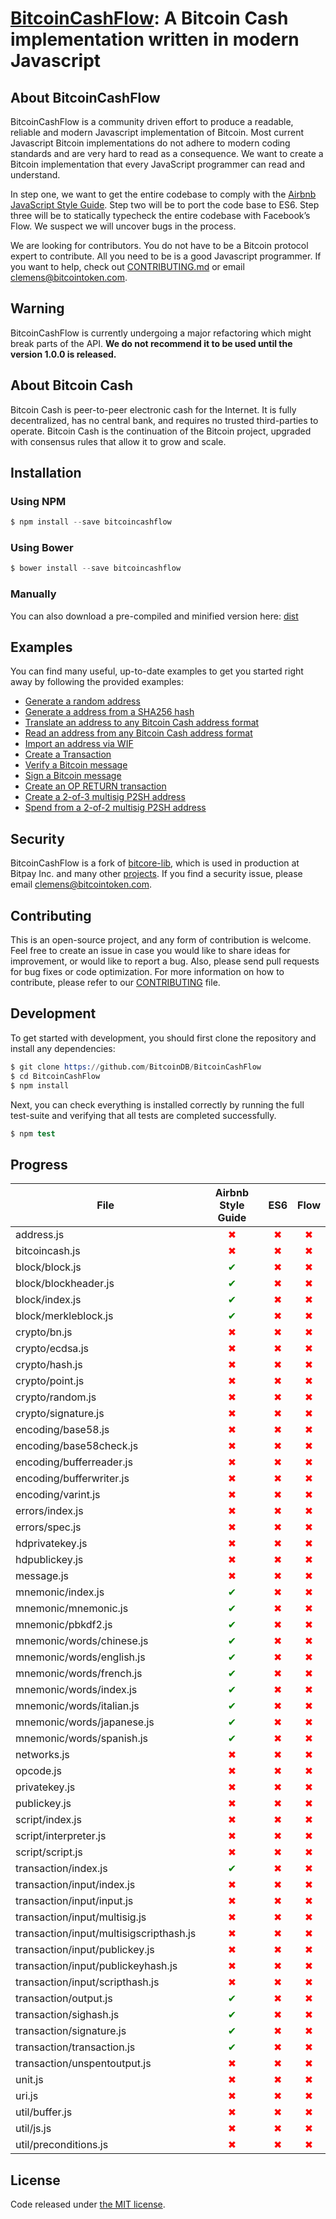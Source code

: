 # [BitcoinCashFlow](https://github.com/BitcoinDB/BitcoinCashFlow): A Bitcoin Cash implementation written in modern Javascript

## About BitcoinCashFlow

BitcoinCashFlow is a community driven effort to produce a readable, reliable and modern Javascript implementation of Bitcoin. Most current Javascript Bitcoin implementations do not adhere to modern coding standards and are very hard to read as a consequence. We want to create a Bitcoin implementation that every JavaScript programmer can read and understand.

In step one, we want to get the entire codebase to comply with the [Airbnb JavaScript Style Guide](https://github.com/airbnb/javascript). Step two will be to port the code base to ES6. Step three will be to statically typecheck the entire codebase with Facebook’s Flow. We suspect we will uncover bugs in the process.

We are looking for contributors. You do not have to be a Bitcoin protocol expert to contribute. All you need to be is a good Javascript programmer. If you want to help, check out [CONTRIBUTING.md](https://github.com/BitcoinDB/BitcoinCashFlow/blob/master/CONTRIBUTING.md) or email [clemens@bitcointoken.com](mailto:clemens@bitcointoken.com).

## Warning

BitcoinCashFlow is currently undergoing a major refactoring which might break parts of the API. **We do not recommend it to be used until the version 1.0.0 is released.**

## About Bitcoin Cash

Bitcoin Cash is peer-to-peer electronic cash for the Internet. It is fully decentralized, has no central bank, and requires no trusted third-parties to operate. Bitcoin Cash is the continuation of the Bitcoin project, upgraded with consensus rules that allow it to grow and scale.

## Installation

### Using NPM

```s
$ npm install --save bitcoincashflow
```

### Using Bower

```s
$ bower install --save bitcoincashflow
```

### Manually

You can also download a pre-compiled and minified version here: [dist](https://github.com/BitcoinDB/BitcoinCashFlow/tree/master/dist)

## Examples

You can find many useful, up-to-date examples to get you started right away by following the provided
examples:

* [Generate a random address](https://github.com/BitcoinDB/BitcoinCashFlow/blob/master/docs/examples.md#generate-a-random-address)
* [Generate a address from a SHA256 hash](https://github.com/BitcoinDB/BitcoinCashFlow/blob/master/docs/examples.md#generate-a-address-from-a-sha256-hash)
* [Translate an address to any Bitcoin Cash address format](https://github.com/BitcoinDB/BitcoinCashFlow/blob/master/docs/examples.md#translate-an-address-to-any-bitcoin-cash-address-format)
* [Read an address from any Bitcoin Cash address format](https://github.com/BitcoinDB/BitcoinCashFlow/blob/master/docs/examples.md#read-an-address-from-any-bitcoin-cash-address-format)
* [Import an address via WIF](https://github.com/BitcoinDB/BitcoinCashFlow/blob/master/docs/examples.md#import-an-address-via-wif)
* [Create a Transaction](https://github.com/BitcoinDB/BitcoinCashFlow/blob/master/docs/examples.md#create-a-transaction)
* [Verify a Bitcoin message](https://github.com/BitcoinDB/BitcoinCashFlow/blob/master/docs/examples.md#verify-a-bitcoin-message)
* [Sign a Bitcoin message](https://github.com/BitcoinDB/BitcoinCashFlow/blob/master/docs/examples.md#sign-a-bitcoin-message)
* [Create an OP RETURN transaction](https://github.com/BitcoinDB/BitcoinCashFlow/blob/master/docs/examples.md#create-an-op-return-transaction)
* [Create a 2-of-3 multisig P2SH address](https://github.com/BitcoinDB/BitcoinCashFlow/blob/master/docs/examples.md#create-a-2-of-3-multisig-p2sh-address)
* [Spend from a 2-of-2 multisig P2SH address](https://github.com/BitcoinDB/BitcoinCashFlow/blob/master/docs/examples.md#spend-from-a-2-of-2-multisig-p2sh-address)

## Security

BitcoinCashFlow is a fork of [bitcore-lib](https://github.com/bitpay/bitcore-lib/), which is used in production at Bitpay Inc. and many other [projects](http://bitcore.io#projects). If you find a security issue, please email [clemens@bitcointoken.com](mailto:clemens@bitcointoken.com).

## Contributing

This is an open-source project, and any form of contribution is welcome. Feel free to create an issue in case you would like to share ideas for improvement, or would like to report a bug. Also, please send pull requests for bug fixes or code optimization. For more information on how to contribute, please refer to our [CONTRIBUTING](CONTRIBUTING.md) file.

## Development

To get started with development, you should first clone the repository and install any dependencies:

```s
$ git clone https://github.com/BitcoinDB/BitcoinCashFlow
$ cd BitcoinCashFlow
$ npm install
```
Next, you can check everything is installed correctly by running the full test-suite and verifying that all tests are completed successfully.

```s
$ npm test
```

## Progress


| File       | Airbnb Style Guide | ES6 | Flow
| ---------- | :---: | :---: | :---: |
| address.js | <span style="color:red">✖</span> | <span style="color:red">✖</span> | <span style="color:red">✖</span> |
| bitcoincash.js | <span style="color:red">✖</span> | <span style="color:red">✖</span> | <span style="color:red">✖</span> |
| block/block.js | <span style="color:green">✔</span> | <span style="color:red">✖</span> | <span style="color:red">✖</span> |
| block/blockheader.js | <span style="color:green">✔</span> | <span style="color:red">✖</span> | <span style="color:red">✖</span> |
| block/index.js | <span style="color:green">✔</span> | <span style="color:red">✖</span> | <span style="color:red">✖</span> |
| block/merkleblock.js | <span style="color:green">✔</span> | <span style="color:red">✖</span> | <span style="color:red">✖</span> |
| crypto/bn.js | <span style="color:red">✖</span> | <span style="color:red">✖</span> | <span style="color:red">✖</span> |
| crypto/ecdsa.js | <span style="color:red">✖</span> | <span style="color:red">✖</span> | <span style="color:red">✖</span> |
| crypto/hash.js | <span style="color:red">✖</span> | <span style="color:red">✖</span> | <span style="color:red">✖</span> |
| crypto/point.js | <span style="color:red">✖</span> | <span style="color:red">✖</span> | <span style="color:red">✖</span> |
| crypto/random.js | <span style="color:red">✖</span> | <span style="color:red">✖</span> | <span style="color:red">✖</span> |
| crypto/signature.js | <span style="color:red">✖</span> | <span style="color:red">✖</span> | <span style="color:red">✖</span> |
| encoding/base58.js | <span style="color:red">✖</span> | <span style="color:red">✖</span> | <span style="color:red">✖</span> |
| encoding/base58check.js | <span style="color:red">✖</span> | <span style="color:red">✖</span> | <span style="color:red">✖</span> |
| encoding/bufferreader.js | <span style="color:red">✖</span> | <span style="color:red">✖</span> | <span style="color:red">✖</span> |
| encoding/bufferwriter.js | <span style="color:red">✖</span> | <span style="color:red">✖</span> | <span style="color:red">✖</span> |
| encoding/varint.js | <span style="color:red">✖</span> | <span style="color:red">✖</span> | <span style="color:red">✖</span> |
| errors/index.js | <span style="color:red">✖</span> | <span style="color:red">✖</span> | <span style="color:red">✖</span> |
| errors/spec.js | <span style="color:red">✖</span> | <span style="color:red">✖</span> | <span style="color:red">✖</span> |
| hdprivatekey.js | <span style="color:red">✖</span> | <span style="color:red">✖</span> | <span style="color:red">✖</span> |
| hdpublickey.js | <span style="color:red">✖</span> | <span style="color:red">✖</span> | <span style="color:red">✖</span> |
| message.js | <span style="color:red">✖</span> | <span style="color:red">✖</span> | <span style="color:red">✖</span> |
| mnemonic/index.js | <span style="color:green">✔</span> | <span style="color:red">✖</span> | <span style="color:red">✖</span> |
| mnemonic/mnemonic.js | <span style="color:green">✔</span> | <span style="color:red">✖</span> | <span style="color:red">✖</span> |
| mnemonic/pbkdf2.js | <span style="color:green">✔</span> | <span style="color:red">✖</span> | <span style="color:red">✖</span> |
| mnemonic/words/chinese.js | <span style="color:green">✔</span> | <span style="color:red">✖</span> | <span style="color:red">✖</span> |
| mnemonic/words/english.js | <span style="color:green">✔</span> | <span style="color:red">✖</span> | <span style="color:red">✖</span> |
| mnemonic/words/french.js | <span style="color:green">✔</span> | <span style="color:red">✖</span> | <span style="color:red">✖</span> |
| mnemonic/words/index.js | <span style="color:green">✔</span> | <span style="color:red">✖</span> | <span style="color:red">✖</span> |
| mnemonic/words/italian.js | <span style="color:green">✔</span> | <span style="color:red">✖</span> | <span style="color:red">✖</span> |
| mnemonic/words/japanese.js | <span style="color:green">✔</span> | <span style="color:red">✖</span> | <span style="color:red">✖</span> |
| mnemonic/words/spanish.js | <span style="color:green">✔</span> | <span style="color:red">✖</span> | <span style="color:red">✖</span> |
| networks.js | <span style="color:red">✖</span> | <span style="color:red">✖</span> | <span style="color:red">✖</span> |
| opcode.js | <span style="color:red">✖</span> | <span style="color:red">✖</span> | <span style="color:red">✖</span> |
| privatekey.js | <span style="color:red">✖</span> | <span style="color:red">✖</span> | <span style="color:red">✖</span> |
| publickey.js | <span style="color:red">✖</span> | <span style="color:red">✖</span> | <span style="color:red">✖</span> |
| script/index.js | <span style="color:red">✖</span> | <span style="color:red">✖</span> | <span style="color:red">✖</span> |
| script/interpreter.js | <span style="color:red">✖</span> | <span style="color:red">✖</span> | <span style="color:red">✖</span> |
| script/script.js | <span style="color:red">✖</span> | <span style="color:red">✖</span> | <span style="color:red">✖</span> |
| transaction/index.js | <span style="color:green">✔</span> | <span style="color:red">✖</span> | <span style="color:red">✖</span> |
| transaction/input/index.js | <span style="color:red">✖</span> | <span style="color:red">✖</span> | <span style="color:red">✖</span> |
| transaction/input/input.js | <span style="color:red">✖</span> | <span style="color:red">✖</span> | <span style="color:red">✖</span> |
| transaction/input/multisig.js | <span style="color:red">✖</span> | <span style="color:red">✖</span> | <span style="color:red">✖</span> |
| transaction/input/multisigscripthash.js | <span style="color:red">✖</span> | <span style="color:red">✖</span> | <span style="color:red">✖</span> |
| transaction/input/publickey.js | <span style="color:red">✖</span> | <span style="color:red">✖</span> | <span style="color:red">✖</span> |
| transaction/input/publickeyhash.js | <span style="color:red">✖</span> | <span style="color:red">✖</span> | <span style="color:red">✖</span> |
| transaction/input/scripthash.js | <span style="color:red">✖</span> | <span style="color:red">✖</span> | <span style="color:red">✖</span> |
| transaction/output.js | <span style="color:green">✔</span> | <span style="color:red">✖</span> | <span style="color:red">✖</span> |
| transaction/sighash.js | <span style="color:green">✔</span> | <span style="color:red">✖</span> | <span style="color:red">✖</span> |
| transaction/signature.js | <span style="color:green">✔</span> | <span style="color:red">✖</span> | <span style="color:red">✖</span> |
| transaction/transaction.js | <span style="color:green">✔</span> | <span style="color:red">✖</span> | <span style="color:red">✖</span> |
| transaction/unspentoutput.js | <span style="color:red">✖</span> | <span style="color:red">✖</span> | <span style="color:red">✖</span> |
| unit.js | <span style="color:red">✖</span> | <span style="color:red">✖</span> | <span style="color:red">✖</span> |
| uri.js | <span style="color:red">✖</span> | <span style="color:red">✖</span> | <span style="color:red">✖</span> |
| util/buffer.js | <span style="color:red">✖</span> | <span style="color:red">✖</span> | <span style="color:red">✖</span> |
| util/js.js | <span style="color:red">✖</span> | <span style="color:red">✖</span> | <span style="color:red">✖</span> |
| util/preconditions.js | <span style="color:red">✖</span> | <span style="color:red">✖</span> | <span style="color:red">✖</span> |



## License

Code released under [the MIT license](https://github.com/bitcoincashjs/bitcoincashjs/blob/master/LICENSE).
